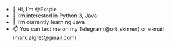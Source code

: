 - 👋 Hi, I’m @Exsple
- 👀 I’m interested in Python 3, Java
- 🌱 I’m currently learning Java
- 📫 You can text me on my Telegram(@ort_skimen) or e-mail (mark.algret@gmail.com)

<!---
Exsple/Exsple is a ✨ special ✨ repository because its `README.md` (this file) appears on your GitHub profile.
You can click the Preview link to take a look at your changes.
--->
